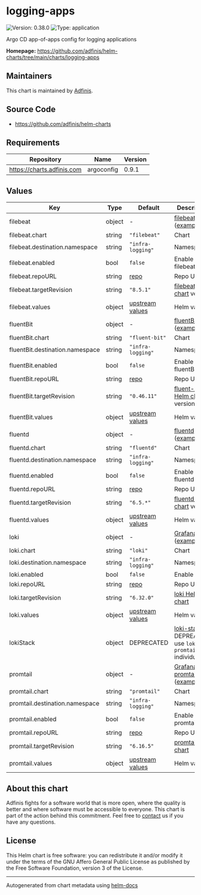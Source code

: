 # logging-apps

![Version: 0.38.0](https://img.shields.io/badge/Version-0.38.0-informational?style=flat-square) ![Type: application](https://img.shields.io/badge/Type-application-informational?style=flat-square)

Argo CD app-of-apps config for logging applications

**Homepage:** <https://github.com/adfinis/helm-charts/tree/main/charts/logging-apps>

## Maintainers
This chart is maintained by [Adfinis](https://adfinis.com/?pk_campaign=github&pk_kwd=helm-charts).

## Source Code

* <https://github.com/adfinis/helm-charts>

## Requirements

| Repository | Name | Version |
|------------|------|---------|
| https://charts.adfinis.com | argoconfig | 0.9.1 |

## Values

| Key | Type | Default | Description |
|-----|------|---------|-------------|
| filebeat | object | - | [filebeat](https://github.com/elastic/beats/tree/master/filebeat) ([example](./examples/filebeat.yaml)) |
| filebeat.chart | string | `"filebeat"` | Chart |
| filebeat.destination.namespace | string | `"infra-logging"` | Namespace |
| filebeat.enabled | bool | `false` | Enable filebeat |
| filebeat.repoURL | string | [repo](https://helm.elastic.co) | Repo URL |
| filebeat.targetRevision | string | `"8.5.1"` | [filebeat Helm chart](https://github.com/elastic/helm-charts/tree/master/filebeat) version |
| filebeat.values | object | [upstream values](https://github.com/elastic/helm-charts/tree/master/filebeat/values.yaml) | Helm values |
| fluentBit | object | - | [fluentBit](https://github.com/fluent/fluent-bit) ([example](./examples/fluentBit.yaml)) |
| fluentBit.chart | string | `"fluent-bit"` | Chart |
| fluentBit.destination.namespace | string | `"infra-logging"` | Namespace |
| fluentBit.enabled | bool | `false` | Enable fluentBit |
| fluentBit.repoURL | string | [repo](https://fluent.github.io/helm-charts) | Repo URL |
| fluentBit.targetRevision | string | `"0.46.11"` | [fluent-bit Helm chart](https://github.com/fluent/helm-charts/tree/main/charts/fluent-bit) version |
| fluentBit.values | object | [upstream values](https://github.com/fluent/helm-charts/blob/main/charts/fluent-bit/values.yaml) | Helm values |
| fluentd | object | - | [fluentd](https://github.com/fluent/fluentd) ([example](./examples/fluentd.yaml)) |
| fluentd.chart | string | `"fluentd"` | Chart |
| fluentd.destination.namespace | string | `"infra-logging"` | Namespace |
| fluentd.enabled | bool | `false` | Enable fluentd |
| fluentd.repoURL | string | [repo](https://charts.bitnami.com/bitnami) | Repo URL |
| fluentd.targetRevision | string | `"6.5.*"` | [fluentd Helm chart](https://github.com/bitnami/charts/tree/master/bitnami/fluentd) version |
| fluentd.values | object | [upstream values](https://github.com/bitnami/charts/tree/master/bitnami/fluentd/values.yaml) | Helm values |
| loki | object | - | [Grafana Loki](https://grafana.com/oss/loki/) ([example](./examples/loki.yaml)) |
| loki.chart | string | `"loki"` | Chart |
| loki.destination.namespace | string | `"infra-logging"` | Namespace |
| loki.enabled | bool | `false` | Enable loki |
| loki.repoURL | string | [repo](https://grafana.github.io/helm-charts) | Repo URL |
| loki.targetRevision | string | `"6.32.0"` | [loki Helm chart](https://github.com/grafana/loki/tree/main/production/helm/loki) |
| loki.values | object | [upstream values](https://github.com/grafana/loki/blob/main/production/helm/loki/values.yaml) | Helm values |
| lokiStack | object | DEPRECATED | [loki-stack](https://github.com/grafana/loki) is DEPREACTED use `loki` and `promtail` individually |
| promtail | object | - | [Grafana Loki promtail](https://grafana.com/docs/loki/latest/send-data/promtail/) ([example](./examples/promtail.yaml)) |
| promtail.chart | string | `"promtail"` | Chart |
| promtail.destination.namespace | string | `"infra-logging"` | Namespace |
| promtail.enabled | bool | `false` | Enable promtail |
| promtail.repoURL | string | [repo](https://grafana.github.io/helm-charts) | Repo URL |
| promtail.targetRevision | string | `"6.16.5"` | [promtail Helm chart](https://github.com/grafana/helm-charts/tree/main/charts/promtail) |
| promtail.values | object | [upstream values](https://github.com/grafana/helm-charts/blob/main/charts/promtail/values.yaml) | Helm values |

## About this chart

Adfinis fights for a software world that is more open, where the quality is
better and where software must be accessible to everyone. This chart
is part of the action behind this commitment. Feel free to
[contact](https://adfinis.com/kontakt/?pk_campaign=github&pk_kwd=helm-charts)
us if you have any questions.

## License

This Helm chart is free software: you can redistribute it and/or modify it under the terms
of the GNU Affero General Public License as published by the Free Software Foundation,
version 3 of the License.

----------------------------------------------
Autogenerated from chart metadata using [helm-docs](https://github.com/norwoodj/helm-docs/)
